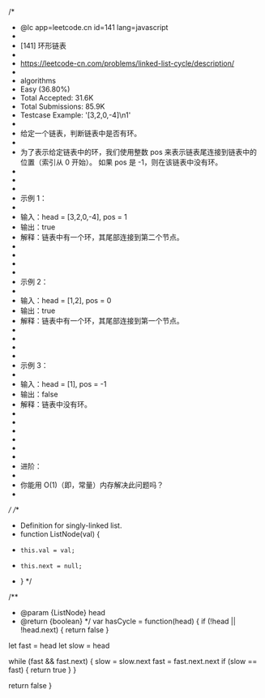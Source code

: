 /*
 * @lc app=leetcode.cn id=141 lang=javascript
 *
 * [141] 环形链表
 *
 * https://leetcode-cn.com/problems/linked-list-cycle/description/
 *
 * algorithms
 * Easy (36.80%)
 * Total Accepted:    31.6K
 * Total Submissions: 85.9K
 * Testcase Example:  '[3,2,0,-4]\n1'
 *
 * 给定一个链表，判断链表中是否有环。
 *
 * 为了表示给定链表中的环，我们使用整数 pos 来表示链表尾连接到链表中的位置（索引从 0 开始）。 如果 pos 是 -1，则在该链表中没有环。
 *
 *
 *
 * 示例 1：
 *
 * 输入：head = [3,2,0,-4], pos = 1
 * 输出：true
 * 解释：链表中有一个环，其尾部连接到第二个节点。
 *
 *
 *
 *
 * 示例 2：
 *
 * 输入：head = [1,2], pos = 0
 * 输出：true
 * 解释：链表中有一个环，其尾部连接到第一个节点。
 *
 *
 *
 *
 * 示例 3：
 *
 * 输入：head = [1], pos = -1
 * 输出：false
 * 解释：链表中没有环。
 *
 *
 *
 *
 *
 *
 * 进阶：
 *
 * 你能用 O(1)（即，常量）内存解决此问题吗？
 *
 */
/**
 * Definition for singly-linked list.
 * function ListNode(val) {
 *     this.val = val;
 *     this.next = null;
 * }
 */

/**
 * @param {ListNode} head
 * @return {boolean}
 */
var hasCycle = function(head) {
  if (!head || !head.next) {
    return false
  }

  let fast = head
  let slow = head

  while (fast && fast.next) {
    slow = slow.next
    fast = fast.next.next
    if (slow == fast) {
      return true
    }
  }

  return false
}
